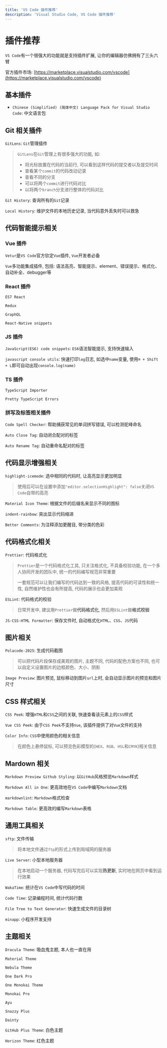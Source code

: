 ```yaml
---
title: 'VS Code 插件推荐'
description: 'Visual Studio Code, VS Code 插件推荐'
---
```


# 插件推荐

`VS Code`有一个很强大的功能就是支持插件扩展, 让你的编辑器仿佛拥有了三头六臂

官方插件市场: [https://marketplace.visualstudio.com/vscode](https://marketplace.visualstudio.com/vscode)

## 基本插件

- `Chinese (Simplified) (简体中文) Language Pack for Visual Studio Code`: 中文语言包

## Git 相关插件

`GitLens`: `Git`管理插件

> `GitLens`在`Git`管理上有很多强大的功能, 如:
>
> - 将光标放置在代码的当前行, 可以看到这样代码的提交者以及提交时间
> - 查看某个`commit`的代码改动记录
> - 查看不同的分支
> - 可以将两个`commit`进行代码对比
> - 以将两个`branch`分支进行整体的代码对比

`Git History`: 查询所有的`Git`记录

`Local History`: 维护文件的本地历史记录, 当代码意外丢失时可以救急

## 代码智能提示相关

### Vue 插件

`Vetur`是`VS Code`官方钦定`Vue`插件, `Vue`开发者必备

`Vue`多功能集成插件, 包括: 语法高亮、智能提示、element、错误提示、格式化、自动补全、debugger等

### React 插件

`ES7 React`

`Redux`

`GraphQL`

`React-Native snippets`

### JS 插件

`JavaScript(ES6) code snippets`: `ES6`语法智能提示, 支持快速输入

`javascript console utils`: 快速打印`log`日志, 如选中`name`变量, 使用`⌘ + Shift + L`即可自动出现`console.log(name)`

### TS 插件

`TypeScript Importer`

`Pretty TypeScript Errors`

### 拼写及标签相关插件

`Code Spell Checker`: 帮助捕获常见的单词拼写错误, 可以检测驼峰命名

`Auto Close Tag`: 自动闭合配对的标签

`Auto Rename Tag`: 自动重命名配对的标签

## 代码显示增强相关

`highlight-icemode`: 选中相同的代码时, 让高亮显示更加明显

> 使用后可以在设置中添加`"editor.selectionHighlight": false`关闭`VS Code`自带的高亮

`Material Icon Theme`: 根据文件的后缀名来显示不同的图标

`indent-rainbow`: 突出显示代码缩进

`Better Comments`: 为注释添加更醒目, 带分类的色彩

## 代码格式化相关

`Prettier`: 代码格式化

> `Prettier`是一个代码格式化工具, 只关注格式化, 不具备校验功能, 在一个多人协同开发的团队中, 统一的代码编写规范非常重要
>
> 一套规范可以让我们编写的代码达到一致的风格, 提高代码的可读性和统一性, 自然维护性也会有所提高, 代码的展示也会更加美观

`ESLint`: 代码格式的校验

> 日常开发中, 建议用`Prettier`做**代码格式化**, 然后用`ESLint`做**格式校验**

`JS-CSS-HTML Formatter`: 保存文件时, 自动格式化`HTML`、`CSS`、`JS`代码

## 图片相关

`Polacode-2025`: 生成代码截图

> 可以把代码片段保存成美观的图片, 主题不同, 代码的配色方案也不同, 也可以自定义设置图片的边框颜色、大小、阴影

`Image Preview`: 图片预览, 鼠标移动到图片`url`上时, 会自动显示图片的预览和图片尺寸

## CSS 样式相关

`CSS Peek`: 增强`HTML`和`CSS`之间的关联, 快速查看该元素上的`CSS`样式

`Vue CSS Peek`: 由于`CSS Peek`不支持`Vue`, 该插件提供了对`Vue`文件的支持

`Color Info`: `CSS`中使用颜色的相关信息

> 在颜色上悬停鼠标, 可以预览色彩模型的(`HEX`、`RGB`、`HSL`和`CMYK`)相关信息

## Mardown 相关

`Markdown Preview Github Styling`: 以`GitHub`风格预览`Markdown`样式

`Markdown All in One`: 更高效地在`VS Code`中编写`Markdown`文档

`markdownlint`: `Markdown`格式检查

`Markdown Table`: 更高效的编写`Markdown`表格

## 通用工具相关

`sftp`: 文件传输

> 将本地文件通过`ftp`的形式上传到局域网的服务器

`Live Server`: 小型本地服务器

> 在本地启动一个服务器, 代码写完后可以实现**热更新**, 实时地在网页中看到运行效果

`WakaTime`: 统计在`VS Code`中写代码的时间

`Code Time`: 记录编程时间, 统计代码行数

`File Tree to Text Generator`: 快速生成文件的目录树

`minapp`: 小程序开发支持

## 主题相关

`Dracula Theme`: 吸血鬼主题, 本人也一直在用

`Material Theme`

`Nebula Theme`

`One Dark Pro`

`One Monokai Theme`

`Monokai Pro`

`Ayu`

`Snazzy Plus`

`Dainty`

`GitHub Plus Theme`: 白色主题

`Horizon Theme`: 红色主题

